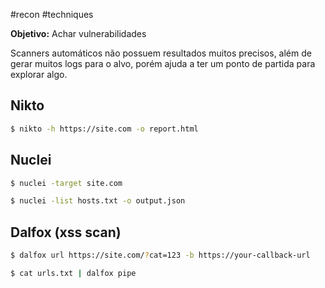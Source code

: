 #recon #techniques 

**Objetivo:** Achar vulnerabilidades

Scanners automáticos não possuem resultados muitos precisos, além de gerar muitos logs para o alvo, porém ajuda a ter um ponto de partida para explorar algo.

## Nikto

```sh
$ nikto -h https://site.com -o report.html
```

## Nuclei

```sh
$ nuclei -target site.com
```

```sh
$ nuclei -list hosts.txt -o output.json
```

## Dalfox (xss scan)


```sh
$ dalfox url https://site.com/?cat=123 -b https://your-callback-url
```

```sh
$ cat urls.txt | dalfox pipe
```